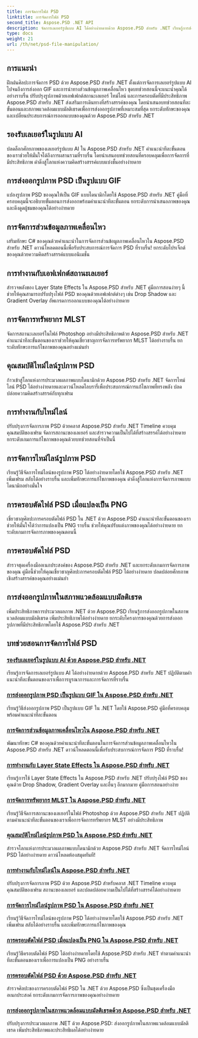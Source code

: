 ```yaml
---
title: การจัดการไฟล์ PSD
linktitle: การจัดการไฟล์ PSD
second_title: Aspose.PSD .NET API
description: จัดการเลเยอร์รูปแบบ AI ได้อย่างง่ายดายด้วย Aspose.PSD สำหรับ .NET เรียนรู้การส่งออกรูปภาพ PSD เป็น GIF จัดการส่วนข้อมูลภาพเคลื่อนไหว และจัดการสถานะของเลเยอร์
type: docs
weight: 21
url: /th/net/psd-file-manipulation/
---
```

## การแนะนำ

ฝึกฝนศิลปะการจัดการ PSD ด้วย Aspose.PSD สำหรับ .NET ตั้งแต่การจัดการเลเยอร์รูปแบบ AI ไปจนถึงการส่งออก GIF และการนำทางส่วนข้อมูลภาพเคลื่อนไหว ชุดบทช่วยสอนนี้จะแนะนำคุณได้อย่างราบรื่น ปรับปรุงรูปภาพด้วยเอฟเฟกต์สถานะเลเยอร์ ไทม์ไลน์ และการครอบตัดที่มีประสิทธิภาพ Aspose.PSD สำหรับ .NET ส่งเสริมการเดินทางที่สร้างสรรค์ของคุณ โดยนำเสนอบทช่วยสอนทีละขั้นตอนและสภาพแวดล้อมแบบมัลติเธรดเพื่อการส่งออกรูปภาพที่เหมาะสมที่สุด ยกระดับทักษะของคุณและเปลี่ยนประสบการณ์การออกแบบของคุณด้วย Aspose.PSD สำหรับ .NET

## รองรับเลเยอร์ในรูปแบบ AI

ปลดล็อกศักยภาพของเลเยอร์รูปแบบ AI ใน Aspose.PSD สำหรับ .NET คำแนะนำทีละขั้นตอนของเราช่วยให้มั่นใจได้ถึงการผสานรวมที่ราบรื่น โดยนำเสนอบทช่วยสอนที่ครอบคลุมเพื่อการจัดการที่มีประสิทธิภาพ ดำดิ่งสู่โลกแห่งความคิดสร้างสรรค์แบบแบ่งชั้นอย่างง่ายดาย

## การส่งออกรูปภาพ PSD เป็นรูปแบบ GIF

แปลงรูปภาพ PSD ของคุณให้เป็น GIF แบบไดนามิกโดยใช้ Aspose.PSD สำหรับ .NET คู่มือที่ครอบคลุมนี้จะอธิบายขั้นตอนการส่งออกพร้อมคำแนะนำทีละขั้นตอน ยกระดับการนำเสนอภาพของคุณและดึงดูดผู้ชมของคุณได้อย่างง่ายดาย

## การจัดการส่วนข้อมูลภาพเคลื่อนไหว

เสริมทักษะ C# ของคุณด้วยคำแนะนำในการจัดการส่วนข้อมูลภาพเคลื่อนไหวใน Aspose.PSD สำหรับ .NET ดาวน์โหลดตอนนี้เพื่อรับประสบการณ์การจัดการ PSD ที่ราบรื่น! ยกระดับโปรเจ็กต์ของคุณด้วยความคิดสร้างสรรค์แบบแอนิเมชั่น

## การทำงานกับเอฟเฟกต์สถานะเลเยอร์

สำรวจพลังของ Layer State Effects ใน Aspose.PSD สำหรับ .NET คู่มือการสอนง่ายๆ นี้ช่วยให้คุณสามารถปรับปรุงไฟล์ PSD ของคุณด้วยเอฟเฟกต์ต่างๆ เช่น Drop Shadow และ Gradient Overlay อัพเกรดการออกแบบของคุณได้อย่างง่ายดาย

## การจัดการทรัพยากร MLST

จัดการสถานะเลเยอร์ในไฟล์ Photoshop อย่างมีประสิทธิภาพด้วย Aspose.PSD สำหรับ .NET คำแนะนำทีละขั้นตอนของเราช่วยให้คุณเชี่ยวชาญการจัดการทรัพยากร MLST ได้อย่างราบรื่น ยกระดับทักษะการแก้ไขภาพของคุณอย่างแม่นยำ

## คุณสมบัติไทม์ไลน์รูปภาพ PSD

ก้าวเข้าสู่โลกแห่งการประมวลผลภาพแบบไดนามิกด้วย Aspose.PSD สำหรับ .NET จัดการไทม์ไลน์ PSD ได้อย่างง่ายดายและดาวน์โหลดไลบรารี่เพื่อประสบการณ์การแก้ไขภาพที่ทรงพลัง ปลดปล่อยความคิดสร้างสรรค์กับทุกเฟรม

## การทำงานกับไทม์ไลน์

ปรับปรุงการจัดการภาพ PSD ด้วยคลาส Aspose.PSD สำหรับ .NET Timeline ควบคุมคุณสมบัติของเฟรม จัดการสถานะของเลเยอร์ และสำรวจความเป็นไปได้ที่สร้างสรรค์ได้อย่างง่ายดาย ยกระดับเกมการแก้ไขภาพของคุณด้วยบทช่วยสอนที่จำเป็นนี้

## การจัดการไทม์ไลน์รูปภาพ PSD

เรียนรู้วิธีจัดการไทม์ไลน์ของรูปภาพ PSD ได้อย่างง่ายดายโดยใช้ Aspose.PSD สำหรับ .NET เพิ่มเฟรม สลับได้อย่างราบรื่น และเพิ่มทักษะการแก้ไขภาพของคุณ ดำดิ่งสู่โลกแห่งการจัดการภาพแบบไดนามิกอย่างมั่นใจ

## การครอบตัดไฟล์ PSD เมื่อแปลงเป็น PNG

เชี่ยวชาญศิลปะการครอบตัดไฟล์ PSD ใน .NET ด้วย Aspose.PSD คำแนะนำทีละขั้นตอนของเราช่วยให้มั่นใจได้ว่าการแปลงเป็น PNG ราบรื่น ช่วยให้คุณปรับแต่งภาพของคุณได้อย่างง่ายดาย ยกระดับเกมการจัดการภาพของคุณตอนนี้

## การครอบตัดไฟล์ PSD

สำรวจชุดเครื่องมืออเนกประสงค์ของ Aspose.PSD สำหรับ .NET และยกระดับเกมการจัดการภาพของคุณ คู่มือนี้ช่วยให้คุณเชี่ยวชาญศิลปะการครอบตัดไฟล์ PSD ได้อย่างง่ายดาย ปลดปล่อยศักยภาพเชิงสร้างสรรค์ของคุณอย่างแม่นยำ

## การส่งออกรูปภาพในสภาพแวดล้อมแบบมัลติเธรด

เพิ่มประสิทธิภาพการประมวลผลภาพ .NET ด้วย Aspose.PSD เรียนรู้การส่งออกรูปภาพในสภาพแวดล้อมแบบมัลติเธรด เพิ่มประสิทธิภาพได้อย่างง่ายดาย ยกระดับโครงการของคุณด้วยการส่งออกรูปภาพที่มีประสิทธิภาพโดยใช้ Aspose.PSD สำหรับ .NET
## บทช่วยสอนการจัดการไฟล์ PSD
### [รองรับเลเยอร์ในรูปแบบ AI ด้วย Aspose.PSD สำหรับ .NET](./support-layers-ai-format/)
เรียนรู้การจัดการเลเยอร์รูปแบบ AI ได้อย่างง่ายดายด้วย Aspose.PSD สำหรับ .NET ปฏิบัติตามคำแนะนำทีละขั้นตอนของเราเพื่อการบูรณาการและการจัดการที่ราบรื่น
### [การส่งออกรูปภาพ PSD เป็นรูปแบบ GIF ใน Aspose.PSD สำหรับ .NET](./export-psd-to-gif/)
เรียนรู้วิธีส่งออกรูปภาพ PSD เป็นรูปแบบ GIF ใน .NET โดยใช้ Aspose.PSD คู่มือที่ครอบคลุมพร้อมคำแนะนำทีละขั้นตอน
### [การจัดการส่วนข้อมูลภาพเคลื่อนไหวใน Aspose.PSD สำหรับ .NET](./animated-data-sections/)
พัฒนาทักษะ C# ของคุณด้วยคำแนะนำทีละขั้นตอนในการจัดการส่วนข้อมูลภาพเคลื่อนไหวใน Aspose.PSD สำหรับ .NET ดาวน์โหลดตอนนี้เพื่อรับประสบการณ์การจัดการ PSD ที่ราบรื่น!
### [การทำงานกับ Layer State Effects ใน Aspose.PSD สำหรับ .NET](./layer-state-effects/)
เรียนรู้การใช้ Layer State Effects ใน Aspose.PSD สำหรับ .NET ปรับปรุงไฟล์ PSD ของคุณด้วย Drop Shadow, Gradient Overlay และอื่นๆ อีกมากมาย คู่มือการสอนอย่างง่าย
### [การจัดการทรัพยากร MLST ใน Aspose.PSD สำหรับ .NET](./mlst-resources/)
เรียนรู้วิธีจัดการสถานะของเลเยอร์ในไฟล์ Photoshop ด้วย Aspose.PSD สำหรับ .NET ปฏิบัติตามคำแนะนำทีละขั้นตอนของเราเพื่อการจัดการทรัพยากร MLST อย่างมีประสิทธิภาพ
### [คุณสมบัติไทม์ไลน์รูปภาพ PSD ใน Aspose.PSD สำหรับ .NET](./psd-image-timeline-property/)
สำรวจโลกแห่งการประมวลผลภาพแบบไดนามิกด้วย Aspose.PSD สำหรับ .NET จัดการไทม์ไลน์ PSD ได้อย่างง่ายดาย ดาวน์โหลดห้องสมุดทันที!
### [การทำงานกับไทม์ไลน์ใน Aspose.PSD สำหรับ .NET](./timeline/)
ปรับปรุงการจัดการภาพ PSD ด้วย Aspose.PSD สำหรับคลาส .NET Timeline ควบคุมคุณสมบัติของเฟรม สถานะของเลเยอร์ และปลดปล่อยความเป็นไปได้ที่สร้างสรรค์ได้อย่างง่ายดาย
### [การจัดการไทม์ไลน์รูปภาพ PSD ใน Aspose.PSD สำหรับ .NET](./psd-image-timeline/)
เรียนรู้วิธีจัดการไทม์ไลน์ของรูปภาพ PSD ได้อย่างง่ายดายโดยใช้ Aspose.PSD สำหรับ .NET เพิ่มเฟรม สลับได้อย่างราบรื่น และเพิ่มทักษะการแก้ไขภาพของคุณ
### [การครอบตัดไฟล์ PSD เมื่อแปลงเป็น PNG ใน Aspose.PSD สำหรับ .NET](./crop-psd-conversion-png/)
เรียนรู้วิธีครอบตัดไฟล์ PSD ได้อย่างง่ายดายโดยใช้ Aspose.PSD สำหรับ .NET ทำตามคำแนะนำทีละขั้นตอนของเราเพื่อการแปลงเป็น PNG อย่างราบรื่น
### [การครอบตัดไฟล์ PSD ด้วย Aspose.PSD สำหรับ .NET](./crop-psd-file/)
สำรวจศิลปะของการครอบตัดไฟล์ PSD ใน .NET ด้วย Aspose.PSD ซึ่งเป็นชุดเครื่องมืออเนกประสงค์ ยกระดับเกมการจัดการภาพของคุณอย่างง่ายดาย
### [การส่งออกรูปภาพในสภาพแวดล้อมแบบมัลติเธรดด้วย Aspose.PSD สำหรับ .NET](./export-images-multi-thread/)
ปรับปรุงการประมวลผลภาพ .NET ด้วย Aspose.PSD: ส่งออกรูปภาพในสภาพแวดล้อมแบบมัลติเธรด เพิ่มประสิทธิภาพและประสิทธิผลได้อย่างง่ายดาย